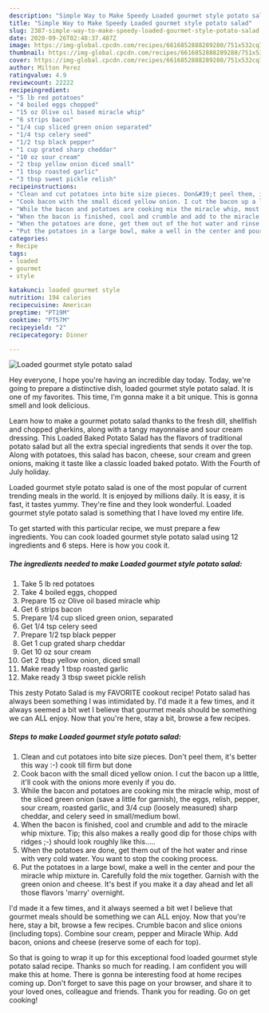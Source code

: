 ```yaml
---
description: "Simple Way to Make Speedy Loaded gourmet style potato salad"
title: "Simple Way to Make Speedy Loaded gourmet style potato salad"
slug: 2387-simple-way-to-make-speedy-loaded-gourmet-style-potato-salad
date: 2020-09-26T02:48:37.487Z
image: https://img-global.cpcdn.com/recipes/6616852888289280/751x532cq70/loaded-gourmet-style-potato-salad-recipe-main-photo.jpg
thumbnail: https://img-global.cpcdn.com/recipes/6616852888289280/751x532cq70/loaded-gourmet-style-potato-salad-recipe-main-photo.jpg
cover: https://img-global.cpcdn.com/recipes/6616852888289280/751x532cq70/loaded-gourmet-style-potato-salad-recipe-main-photo.jpg
author: Milton Perez
ratingvalue: 4.9
reviewcount: 22222
recipeingredient:
- "5 lb red potatoes"
- "4 boiled eggs chopped"
- "15 oz Olive oil based miracle whip"
- "6 strips bacon"
- "1/4 cup sliced green onion separated"
- "1/4 tsp celery seed"
- "1/2 tsp black pepper"
- "1 cup grated sharp cheddar"
- "10 oz sour cream"
- "2 tbsp yellow onion diced small"
- "1 tbsp roasted garlic"
- "3 tbsp sweet pickle relish"
recipeinstructions:
- "Clean and cut potatoes into bite size pieces. Don&#39;t peel them, it&#39;s better this way :-) cook till firm but done"
- "Cook bacon with the small diced yellow onion. I cut the bacon up a little, it&#39;ll cook with the onions more evenly if you do."
- "While the bacon and potatoes are cooking mix the miracle whip, most of the sliced green onion (save a little for garnish), the eggs, relish, pepper, sour cream, roasted garlic, and 3/4 cup (loosely measured) sharp cheddar, and celery seed in small/medium bowl."
- "When the bacon is finished, cool and crumble and add to the miracle whip mixture. Tip; this also makes a really good dip for those chips with ridges ;-) should look roughly like this....."
- "When the potatoes are done, get them out of the hot water and rinse with very cold water. You want to stop the cooking process."
- "Put the potatoes in a large bowl, make a well in the center and pour the miracle whip mixture in. Carefully fold the mix together. Garnish with the green onion and cheese. It&#39;s best if you make it a day ahead and let all those flavors &#39;marry&#39; overnight."
categories:
- Recipe
tags:
- loaded
- gourmet
- style

katakunci: loaded gourmet style 
nutrition: 194 calories
recipecuisine: American
preptime: "PT19M"
cooktime: "PT57M"
recipeyield: "2"
recipecategory: Dinner

---
```



![Loaded gourmet style potato salad](https://img-global.cpcdn.com/recipes/6616852888289280/751x532cq70/loaded-gourmet-style-potato-salad-recipe-main-photo.jpg)

Hey everyone, I hope you're having an incredible day today. Today, we're going to prepare a distinctive dish, loaded gourmet style potato salad. It is one of my favorites. This time, I'm gonna make it a bit unique. This is gonna smell and look delicious.

Learn how to make a gourmet potato salad thanks to the fresh dill, shellfish and chopped gherkins, along with a tangy mayonnaise and sour cream dressing. This Loaded Baked Potato Salad has the flavors of traditional potato salad but all the extra special ingredients that sends it over the top. Along with potatoes, this salad has bacon, cheese, sour cream and green onions, making it taste like a classic loaded baked potato. With the Fourth of July holiday.

Loaded gourmet style potato salad is one of the most popular of current trending meals in the world. It is enjoyed by millions daily. It is easy, it is fast, it tastes yummy. They're fine and they look wonderful. Loaded gourmet style potato salad is something that I have loved my entire life.


To get started with this particular recipe, we must prepare a few ingredients. You can cook loaded gourmet style potato salad using 12 ingredients and 6 steps. Here is how you cook it.

<!--inarticleads1-->

##### The ingredients needed to make Loaded gourmet style potato salad:

1. Take 5 lb red potatoes
1. Take 4 boiled eggs, chopped
1. Prepare 15 oz Olive oil based miracle whip
1. Get 6 strips bacon
1. Prepare 1/4 cup sliced green onion, separated
1. Get 1/4 tsp celery seed
1. Prepare 1/2 tsp black pepper
1. Get 1 cup grated sharp cheddar
1. Get 10 oz sour cream
1. Get 2 tbsp yellow onion, diced small
1. Make ready 1 tbsp roasted garlic
1. Make ready 3 tbsp sweet pickle relish


This zesty Potato Salad is my FAVORITE cookout recipe! Potato salad has always been something I was intimidated by. I&#39;d made it a few times, and it always seemed a bit wet I believe that gourmet meals should be something we can ALL enjoy. Now that you&#39;re here, stay a bit, browse a few recipes. 

<!--inarticleads2-->

##### Steps to make Loaded gourmet style potato salad:

1. Clean and cut potatoes into bite size pieces. Don&#39;t peel them, it&#39;s better this way :-) cook till firm but done
1. Cook bacon with the small diced yellow onion. I cut the bacon up a little, it&#39;ll cook with the onions more evenly if you do.
1. While the bacon and potatoes are cooking mix the miracle whip, most of the sliced green onion (save a little for garnish), the eggs, relish, pepper, sour cream, roasted garlic, and 3/4 cup (loosely measured) sharp cheddar, and celery seed in small/medium bowl.
1. When the bacon is finished, cool and crumble and add to the miracle whip mixture. Tip; this also makes a really good dip for those chips with ridges ;-) should look roughly like this.....
1. When the potatoes are done, get them out of the hot water and rinse with very cold water. You want to stop the cooking process.
1. Put the potatoes in a large bowl, make a well in the center and pour the miracle whip mixture in. Carefully fold the mix together. Garnish with the green onion and cheese. It&#39;s best if you make it a day ahead and let all those flavors &#39;marry&#39; overnight.


I&#39;d made it a few times, and it always seemed a bit wet I believe that gourmet meals should be something we can ALL enjoy. Now that you&#39;re here, stay a bit, browse a few recipes. Crumble bacon and slice onions (including tops). Combine sour cream, pepper and Miracle Whip. Add bacon, onions and cheese (reserve some of each for top). 

So that is going to wrap it up for this exceptional food loaded gourmet style potato salad recipe. Thanks so much for reading. I am confident you will make this at home. There is gonna be interesting food at home recipes coming up. Don't forget to save this page on your browser, and share it to your loved ones, colleague and friends. Thank you for reading. Go on get cooking!
